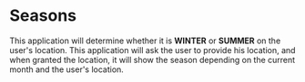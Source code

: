 # Seasons

This application will determine whether it is __WINTER__ or __SUMMER__ on the user's location. This application will ask the user to provide his location, and when granted the location, it will show the season depending on the current month and the user's location.

